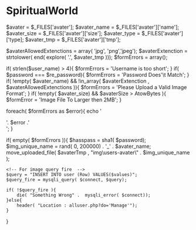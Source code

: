 # SpiritualWorld

<!-- form theke newa Data -->
$avater = $_FILES['avater'];
$avater_name = $_FILES['avater']['name'];
$avater_size = $_FILES['avater']['size'];
$avater_type = $_FILES['avater']['type];
$avater_tmp = $_FILES['avater']['tmp'];


$avaterAllowedExtenctions = array( 'jpg', 'png','jpeg');
$avaterExtenction = strtolower( end( explore( '.', $avater_tmp  )));
$formErrors = array();

if( strlen($user_name) > 4){
    $formErrors = 'Username is too short';
}
if( $password === $re_password){
    $formErrors = 'Password Does'\t Match';
}
if( !empty( $avater_name) && !in_array( $avaterExtenction , $avaterAllowedExtenctions )){
    $formErrors = 'Please Upload a Valid Image Format';
}
if( !empty( $avater_size) && $avaterSize > AtowBytes ){
    $formError = 'Image File To Larger then 2MB';
}

foreach( $formErrors as $error){
    echo '<div class="alert alert-warning">'. $error .'</div>';
}

if( empty( $formErrors )){
    <!-- encrypted password -->
    $hasspass = sha1( $password);
    <!-- img unique name gnarate -->
    $img_unique_name = rand( 0, 200000)  . '_' .  $avater_name;
    move_uploaded_file( $avaterTmp , "img\users-avater\\" .  $img_unique_name );

    <!-- For image query fire  -->
    $query = "INSERT INTO user (Row) VALUES($values)";
    $query_fire = mysqli_query( $connect, $query);

    if( !$query_fire ){
        die( "Something Wrong" .  mysqli_error( $connect));
    }else{
        header( "Location : alluser.php?do='Manage'");
    }
}



